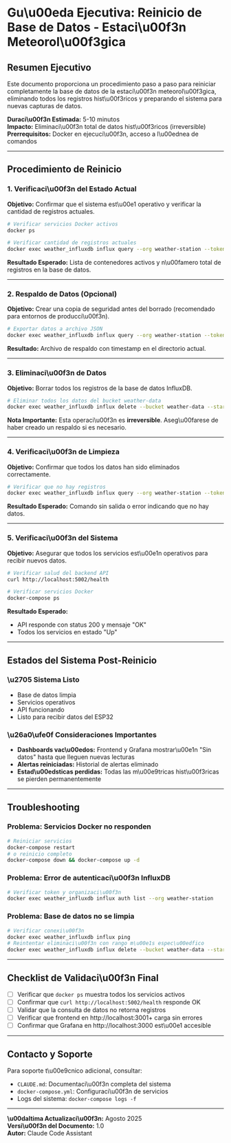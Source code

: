 # Gu\u00eda Ejecutiva: Reinicio de Base de Datos - Estaci\u00f3n Meteorol\u00f3gica

## Resumen Ejecutivo

Este documento proporciona un procedimiento paso a paso para reiniciar completamente la base de datos de la estaci\u00f3n meteorol\u00f3gica, eliminando todos los registros hist\u00f3ricos y preparando el sistema para nuevas capturas de datos.

**Duraci\u00f3n Estimada:** 5-10 minutos  
**Impacto:** Eliminaci\u00f3n total de datos hist\u00f3ricos (irreversible)  
**Prerrequisitos:** Docker en ejecuci\u00f3n, acceso a l\u00ednea de comandos

---

## Procedimiento de Reinicio

### 1. Verificaci\u00f3n del Estado Actual

**Objetivo:** Confirmar que el sistema est\u00e1 operativo y verificar la cantidad de registros actuales.

```bash
# Verificar servicios Docker activos
docker ps

# Verificar cantidad de registros actuales
docker exec weather_influxdb influx query --org weather-station --token weather-station-token-12345 'from(bucket: "weather-data") |> range(start: -30d) |> group() |> count()'
```

**Resultado Esperado:** Lista de contenedores activos y n\u00famero total de registros en la base de datos.

---

### 2. Respaldo de Datos (Opcional)

**Objetivo:** Crear una copia de seguridad antes del borrado (recomendado para entornos de producci\u00f3n).

```bash
# Exportar datos a archivo JSON
docker exec weather_influxdb influx query --org weather-station --token weather-station-token-12345 --raw 'from(bucket: "weather-data") |> range(start: -30d)' > backup_weather_data_$(date +%Y%m%d_%H%M%S).json
```

**Resultado:** Archivo de respaldo con timestamp en el directorio actual.

---

### 3. Eliminaci\u00f3n de Datos

**Objetivo:** Borrar todos los registros de la base de datos InfluxDB.

```bash
# Eliminar todos los datos del bucket weather-data
docker exec weather_influxdb influx delete --bucket weather-data --start 1970-01-01T00:00:00Z --stop 2025-12-31T23:59:59Z --org weather-station --token weather-station-token-12345
```

**Nota Importante:** Esta operaci\u00f3n es **irreversible**. Aseg\u00farese de haber creado un respaldo si es necesario.

---

### 4. Verificaci\u00f3n de Limpieza

**Objetivo:** Confirmar que todos los datos han sido eliminados correctamente.

```bash
# Verificar que no hay registros
docker exec weather_influxdb influx query --org weather-station --token weather-station-token-12345 'from(bucket: "weather-data") |> range(start: -30d) |> group() |> count()'
```

**Resultado Esperado:** Comando sin salida o error indicando que no hay datos.

---

### 5. Verificaci\u00f3n del Sistema

**Objetivo:** Asegurar que todos los servicios est\u00e1n operativos para recibir nuevos datos.

```bash
# Verificar salud del backend API
curl http://localhost:5002/health

# Verificar servicios Docker
docker-compose ps
```

**Resultado Esperado:**
- API responde con status 200 y mensaje "OK"
- Todos los servicios en estado "Up"

---

## Estados del Sistema Post-Reinicio

### \u2705 Sistema Listo
- Base de datos limpia
- Servicios operativos
- API funcionando
- Listo para recibir datos del ESP32

### \u26a0\ufe0f Consideraciones Importantes
- **Dashboards vac\u00edos:** Frontend y Grafana mostrar\u00e1n "Sin datos" hasta que lleguen nuevas lecturas
- **Alertas reiniciadas:** Historial de alertas eliminado
- **Estad\u00edsticas perdidas:** Todas las m\u00e9tricas hist\u00f3ricas se pierden permanentemente

---

## Troubleshooting

### Problema: Servicios Docker no responden
```bash
# Reiniciar servicios
docker-compose restart
# o reinicio completo
docker-compose down && docker-compose up -d
```

### Problema: Error de autenticaci\u00f3n InfluxDB
```bash
# Verificar token y organizaci\u00f3n
docker exec weather_influxdb influx auth list --org weather-station
```

### Problema: Base de datos no se limpia
```bash
# Verificar conexi\u00f3n
docker exec weather_influxdb influx ping
# Reintentar eliminaci\u00f3n con rango m\u00e1s espec\u00edfico
docker exec weather_influxdb influx delete --bucket weather-data --start 2020-01-01T00:00:00Z --stop $(date -u +%Y-%m-%dT%H:%M:%SZ) --org weather-station --token weather-station-token-12345
```

---

## Checklist de Validaci\u00f3n Final

- [ ] Verificar que `docker ps` muestra todos los servicios activos
- [ ] Confirmar que `curl http://localhost:5002/health` responde OK
- [ ] Validar que la consulta de datos no retorna registros
- [ ] Verificar que frontend en http://localhost:3001+ carga sin errores
- [ ] Confirmar que Grafana en http://localhost:3000 est\u00e1 accesible

---

## Contacto y Soporte

Para soporte t\u00e9cnico adicional, consultar:
- `CLAUDE.md`: Documentaci\u00f3n completa del sistema
- `docker-compose.yml`: Configuraci\u00f3n de servicios
- Logs del sistema: `docker-compose logs -f`

---

**\u00daltima Actualizaci\u00f3n:** Agosto 2025  
**Versi\u00f3n del Documento:** 1.0  
**Autor:** Claude Code Assistant